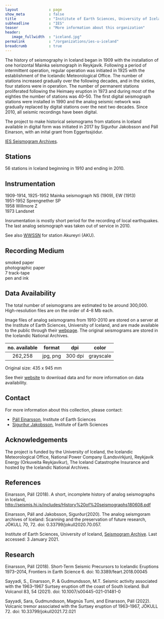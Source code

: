 ```yaml
---
layout              : page
show_meta           : false
title               : "Institute of Earth Sciences, University of Iceland"
subheadline         : "IES"
teaser              : "More information about this organization"
header:
   image_fullwidth  : "iceland.jpg"
permalink           : "/organizations/ies-u-iceland"
breadcrumb          : true
---
```


The history of seismography in Iceland began in 1909 with the installation of one horizontal
Mainka seismograph in Reykjavík. Following a period of intermittent operation, regular operation was initiated
in 1925 with the establishment of the Icelandic Meteorological Office. The number of stations increased
gradually over the following decades, and in the sixties, four stations were in operation. The number of permanent
stations proliferated following the Heimaey eruption in 1973 and during most of the eighties the number
of stations was 40–50. The first digital seismograph stations were installed in 1990 and the analog seismic
network was gradually replaced by digital stations over the next two decades. Since 2010, all seismic recordings have been digital.

The project to make historical seismograms from stations in Iceland available in digital form was initiated in 2017 by Sigurður Jakobsson and Páll Einarson, with an inital grant from Eggertssjódur.



[IES Seismogram Archives](http://seismis.hi.is/).
## Stations
56 stations in Iceland beginning in 1910 and ending in 2010.

## Instrumentation
1909-1914, 1925-1952 Mainka seismograph NS (1909), EW (1913) <br>
1951-1952 Sprengnether SP  
1958 Willmore Z  
1973 Landsnet

Insrumentation is mostly short period for the recording of local earthquakes. The last analog seismograph was taken out of service in 2010.

See also [WWSSN](../organizations/wwssn) for station Akureyri (AKU).


## Recording Medium
smoked paper  
photographic paper  
7 track-tape  
pen and ink

## Data Availability
The total number of seismograms are estimated to be around 300,000. High-resolution
files are on the order of 4–8 Mb each.


Image files of analog seismograms from 1910-2010 are stored on a server at the Institute of Earth Sciences, University of Iceland, and are made available to the public through their [webpage](http://seismis.hi.is/). The original seismograms are stored in the Icelandic National Archives.


**no. available** | **format** | **dpi** | **color**
| :---: | :---: | :---: | :---:
262,258 | jpg, png | 300 dpi | grayscale


Original size: 435 x 945 mm

See their [website](http://seismis.hi.is/) to download data and for more information on data availability.


## Contact
For more information about this collection, please contact:  
* [Páll Einarsson](mailto:palli@hi.is), Institute of Earth Sciences
* [Sigurður Jakobsson](mailto:sigjak@hi.is), Institute of Earth Sciences

## Acknowledgements
The project is funded by the University of Iceland, the Icelandic Meteorological Office, National Power Company (Landsvirkjun), Reykjavik Energy (Orkuveita Reykjavíkur), The Iceland Catastrophe Insurance and hosted by the Icelandic National Archives.

## References
Einarsson, Páll (2018). A short, incomplete history of analog seismographs in Iceland, http://seismis.hi.is/includes/History%20of%20seismographs180608.pdf  

Einarsson, Páll  and Jakobsson, Sigurður(2020). The analog seismgoram archives of Iceland: Scanning and the preservation of future research, JÖKULL 70, 72. doi: 0.33799/jokull2020.70.057.

Institute of Earth Sciences, University of Iceland, [Seismogram Archive](http://seismis.hi.is/). Last accessed: 3 January 2021.

## Research

Einarsson, Páll (2018).
Short-Term Seismic Precursors to Icelandic Eruptions 1973–2014,
Frontiers in Earth Science 6. doi: 10.3389/feart.2018.00045    

Sayyadi, S., Einarsson, P. & Gudmundsson, M.T. Seismic activity associated with the 1963–1967 Surtsey eruption off the coast of South Iceland. Bull Volcanol 83, 54 (2021). doi: 10.1007/s00445-021-01481-0

Sayyadi, Sara, Gudmundsson, Magnús Tumi, and Einarsson, Páll (2022). Volcanic tremor associated with the Surtsey eruption of
1963–1967, JÖKULL 72. doi: 10.33799/jokull2021.72.021
